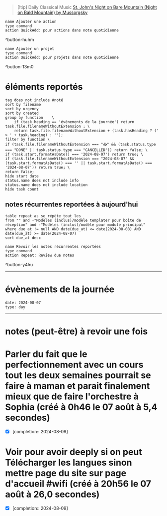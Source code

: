 



> [!tip] Daily Classical Music
> [St. John's Night on Bare Mountain (Night on Bald Mountain) by Mussorgsky](https://www.youtube.com/watch?v=iCEDfZgDPS8)

```button
name Ajouter une action
type command
action QuickAdd: pour actions dans note quotidienne
```
^button-huhm
```button
name Ajouter un projet
type command
action QuickAdd: pour projets dans note quotidienne
```
^button-13m0
# éléments reportés
```tasks
tag does not include #noté 
sort by filename 
sort by urgency 
sort by created 
group by function    \
	if (task.heading == 'évènements de la journée') return task.file.filenameWithoutExtension ; \
    return task.file.filenameWithoutExtension + (task.hasHeading ? (' > ' + task.heading) : '');
filter by function \
if (task.file.filenameWithoutExtension === "📥" && (task.status.type === "DONE" || task.status.type === "CANCELLED")) return false; \
if (task.start.formatAsDate() === '2024-08-07') return true; \
if (task.file.filenameWithoutExtension === "2024-08-07" && (task.start.formatAsDate() === '' || task.start.formatAsDate() === '2024-08-07')) return true; \
return false;
hide start date
status.name does not include info
status.name does not include location
hide task count
```

## notes récurrentes reportées à aujourd'hui
```dataview
table repeat as se_répète_tout_les
from "" and -"Modèles (inclus)/modèle templater pour boîte de réception" and -"Modèles (inclus)/modèle pour module principal"
where due_at != null AND date(due_at) <= date(2024-08-08) AND date(due_at) >= date(2024-08-07)
sort due_at desc
```

```button
name Revoir les notes récurrentes reportées
type command
action Repeat: Review due notes
```
^button-y45u
___
# évènements de la journée
```gEvent
date: 2024-08-07
type: day
```
___

# notes (peut-être) à revoir une fois

# Parler du fait que le perfectionnement avec un cours tout les deux semaines pourrait se faire à maman et parait finalement mieux que de faire l'orchestre à Sophia (créé à 0h46 le 07 août à 5,4 secondes) 
- [X]   [completion:: 2024-08-09]


# Voir pour avoir deeply si on peut Télécharger les langues sinon mettre page du site sur page d'accueil #wifi (créé à 20h56 le 07 août à 26,0 secondes) 
- [X]   [completion:: 2024-08-09]
